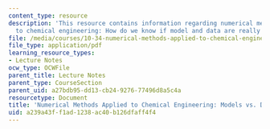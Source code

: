 ```yaml
---
content_type: resource
description: 'This resource contains information regarding numerical methods applied
  to chemical engineering: How do we know if model and data are really consistent?'
file: /media/courses/10-34-numerical-methods-applied-to-chemical-engineering-fall-2015/a239a43ff1ad1238ac40b126dfaff4f4_MIT10_34F15_Lec29.pdf
file_type: application/pdf
learning_resource_types:
- Lecture Notes
ocw_type: OCWFile
parent_title: Lecture Notes
parent_type: CourseSection
parent_uid: a27bdb95-dd13-cb24-9276-77496d8a5c4a
resourcetype: Document
title: 'Numerical Methods Applied to Chemical Engineering: Models vs. Data 2'
uid: a239a43f-f1ad-1238-ac40-b126dfaff4f4
---
```

